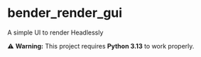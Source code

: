 # bender_render_gui
A simple UI to render Headlessly

⚠️ **Warning:** This project requires **Python 3.13** to work properly.
